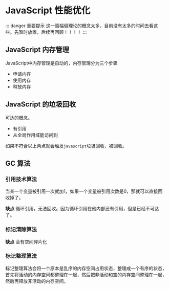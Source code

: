 # JavaScript 性能优化

::: danger 重要提示
这一篇幅偏理论的概念太多，目前没有太多的时间去看这些。先暂时放置，后续再回顾！！！！
:::

## JavaScript 内存管理
JavaScript中内存管理是自动的，内存管理分为三个步骤
- 申请内存
- 使用内存
- 释放内存

## JavaScript 的垃圾回收
可达的概念。
- 有引用
- 从全局作用域能访问到

如果不符合以上两点就会触发`javascript`垃圾回收，被回收。

## GC 算法
### 引用技术算法
当某一个变量被引用一次就加1，如果一个变量被引用次数是0，那就可以直接回收掉了。

**缺点**
循环引用，无法回收。因为循环引用在他内部还有引用，但是已经不可达了。

### 标记清除算法

**缺点**
会有空间碎片化


### 标记整理算法
标记整理算法会将一个原本是乱序的内存空间占用状态，整理成一个有序的状态，首先将活动的内存空间都整理在一起，然后把非活动和空的内存空间整理在一起，然后再释放非活动的内存空间。